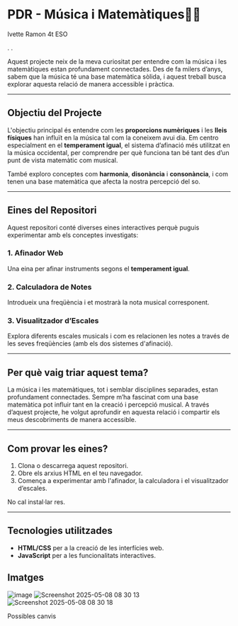#  PDR - Música i Matemàtiques🎵📏
Ivette Ramon 4t ESO

.
.

Aquest projecte neix de la meva curiositat per entendre com la música i les matemàtiques estan profundament connectades. Des de fa milers d’anys, sabem que la música té una base matemàtica sòlida, i aquest treball busca explorar aquesta relació de manera accessible i pràctica.

---

## Objectiu del Projecte

L'objectiu principal és entendre com les **proporcions numèriques** i les **lleis físiques** han influït en la música tal com la coneixem avui dia. Em centro especialment en el **temperament igual**, el sistema d’afinació més utilitzat en la música occidental, per comprendre per què funciona tan bé tant des d’un punt de vista matemàtic com musical.

També exploro conceptes com **harmonia**, **disonància** i **consonància**, i com tenen una base matemàtica que afecta la nostra percepció del so.

---

## Eines del Repositori

Aquest repositori conté diverses eines interactives perquè puguis experimentar amb els conceptes investigats:

### 1. **Afinador Web**
Una eina per afinar instruments segons el **temperament igual**.

### 2. **Calculadora de Notes**
Introdueix una freqüència i et mostrarà la nota musical corresponent.

### 3. **Visualitzador d’Escales**
Explora diferents escales musicals i com es relacionen les notes a través de les seves freqüències (amb els dos sistemes d'afinació).

---

## Per què vaig triar aquest tema?

La música i les matemàtiques, tot i semblar disciplines separades, estan profundament connectades. Sempre m’ha fascinat com una base matemàtica pot influir tant en la creació i percepció musical. A través d’aquest projecte, he volgut aprofundir en aquesta relació i compartir els meus descobriments de manera accessible.

---

## Com provar les eines?

1. Clona o descarrega aquest repositori.
2. Obre els arxius HTML en el teu navegador.
3. Comença a experimentar amb l'afinador, la calculadora i el visualitzador d’escales.

No cal instal·lar res.

---

## Tecnologies utilitzades

- **HTML/CSS** per a la creació de les interfícies web.
- **JavaScript** per a les funcionalitats interactives.

## Imatges

![image](https://github.com/user-attachments/assets/b2e67b71-26b1-427e-8563-4b5dd119cad1)
![Screenshot 2025-05-08 08 30 13](https://github.com/user-attachments/assets/0b33f16f-9e97-4164-9c0b-9378a33fe3de)
![Screenshot 2025-05-08 08 30 18](https://github.com/user-attachments/assets/230a0e37-10a2-4b48-b475-e162b8245392)

Possibles canvis
